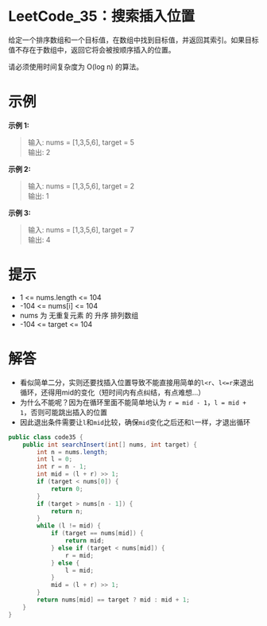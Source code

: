 # LeetCode_35：搜索插入位置

给定一个排序数组和一个目标值，在数组中找到目标值，并返回其索引。如果目标值不存在于数组中，返回它将会被按顺序插入的位置。

请必须使用时间复杂度为 O(log n) 的算法。

# 示例

**示例 1:**

>输入: nums = [1,3,5,6], target = 5  
输出: 2

**示例 2:**

>输入: nums = [1,3,5,6], target = 2  
输出: 1

**示例 3:**

>输入: nums = [1,3,5,6], target = 7  
输出: 4

# 提示

- 1 <= nums.length <= 104
- -104 <= nums[i] <= 104
- nums 为 无重复元素 的 升序 排列数组
- -104 <= target <= 104

# 解答
- 看似简单二分，实则还要找插入位置导致不能直接用简单的`l<r`、`l<=r`来退出循环，还得用mid的变化（短时间内有点纠结，有点难想...）
- 为什么不能呢？因为在循环里面不能简单地认为 `r = mid - 1`，`l = mid + 1`，否则可能跳出插入的位置
- 因此退出条件需要让`l`和`mid`比较，确保`mid`变化之后还和`l`一样，才退出循环
```java
public class code35 {
    public int searchInsert(int[] nums, int target) {
        int n = nums.length;
        int l = 0;
        int r = n - 1;
        int mid = (l + r) >> 1;
        if (target < nums[0]) {
            return 0;
        }
        if (target > nums[n - 1]) {
            return n;
        }
        while (l != mid) {
            if (target == nums[mid]) {
                return mid;
            } else if (target < nums[mid]) {
                r = mid;
            } else {
                l = mid;
            }
            mid = (l + r) >> 1;
        }
        return nums[mid] == target ? mid : mid + 1;
    }
}
```